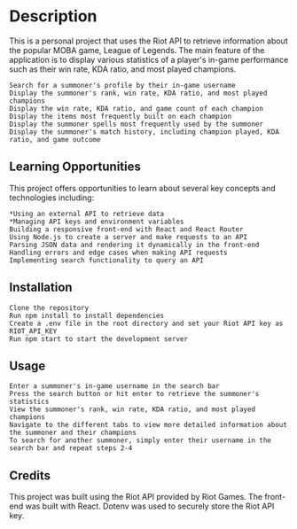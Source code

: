 # Description

This is a personal project that uses the Riot API to retrieve information about the popular MOBA game, League of Legends. The main feature of the application is to display various statistics of a player's in-game performance such as their win rate, KDA ratio, and most played champions.

    Search for a summoner's profile by their in-game username
    Display the summoner's rank, win rate, KDA ratio, and most played champions
    Display the win rate, KDA ratio, and game count of each champion
    Display the items most frequently built on each champion
    Display the summoner spells most frequently used by the summoner
    Display the summoner's match history, including champion played, KDA ratio, and game outcome

## Learning Opportunities

This project offers opportunities to learn about several key concepts and technologies including:

    *Using an external API to retrieve data
    *Managing API keys and environment variables
    Building a responsive front-end with React and React Router
    Using Node.js to create a server and make requests to an API
    Parsing JSON data and rendering it dynamically in the front-end
    Handling errors and edge cases when making API requests
    Implementing search functionality to query an API

## Installation

    Clone the repository
    Run npm install to install dependencies
    Create a .env file in the root directory and set your Riot API key as RIOT_API_KEY
    Run npm start to start the development server

## Usage

    Enter a summoner's in-game username in the search bar
    Press the search button or hit enter to retrieve the summoner's statistics
    View the summoner's rank, win rate, KDA ratio, and most played champions
    Navigate to the different tabs to view more detailed information about the summoner and their champions
    To search for another summoner, simply enter their username in the search bar and repeat steps 2-4

## Credits

This project was built using the Riot API provided by Riot Games. The front-end was built with React. Dotenv was used to securely store the Riot API key.
